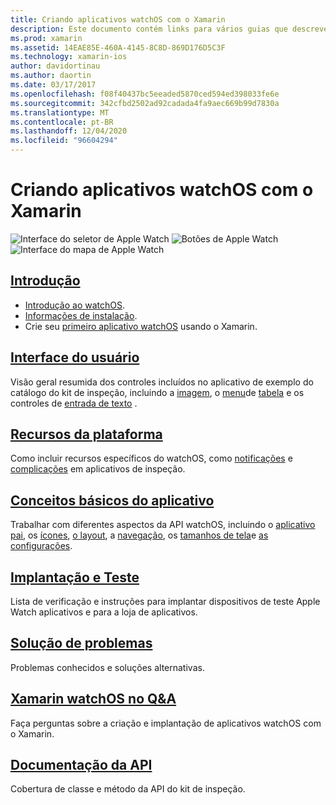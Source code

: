```yaml
---
title: Criando aplicativos watchOS com o Xamarin
description: Este documento contém links para vários guias que descrevem como criar aplicativos watchOS com o Xamarin. Os guias vinculados discutem introdução, controles de interface do usuário watchOS, recursos do watchOS, implantação e testes e solução de problemas
ms.prod: xamarin
ms.assetid: 14EAE85E-460A-4145-8C8D-869D176D5C3F
ms.technology: xamarin-ios
author: davidortinau
ms.author: daortin
ms.date: 03/17/2017
ms.openlocfilehash: f08f40437bc5eeaded5870ced594ed398033fe6e
ms.sourcegitcommit: 342cfbd2502ad92cadada4fa9aec669b99d7830a
ms.translationtype: MT
ms.contentlocale: pt-BR
ms.lasthandoff: 12/04/2020
ms.locfileid: "96604294"
---
```

# <a name="building-watchos-apps-with-xamarin"></a>Criando aplicativos watchOS com o Xamarin

![Interface do seletor de Apple Watch](images/watch1.png) ![Botões de Apple Watch](images/watch2.png) ![Interface do mapa de Apple Watch](images/watch3.png)

<!-- watch images courtesy of http://infinitapps.com/bezel/ -->

## <a name="getting-started"></a>[Introdução](~/ios/watchos/get-started/index.md)

* [Introdução ao watchOS](~/ios/watchos/get-started/intro-to-watchos.md).
* [Informações de instalação](~/ios/watchos/get-started/installation.md).
* Crie seu [primeiro aplicativo watchOS](~/ios/watchos/get-started/hello-watch.md) usando o Xamarin.

## <a name="user-interface"></a>[Interface do usuário](~/ios/watchos/user-interface/index.md)

Visão geral resumida dos controles incluídos no aplicativo de exemplo do catálogo do kit de inspeção, incluindo a [imagem](~/ios/watchos/user-interface/image.md), o [menu](~/ios/watchos/user-interface/menu.md)de [tabela](~/ios/watchos/user-interface/menu.md) e os controles de [entrada de texto](~/ios/watchos/user-interface/text-input.md) .

## <a name="platform-features"></a>[Recursos da plataforma](platform/index.md)

Como incluir recursos específicos do watchOS, como [notificações](~/ios/watchos/platform/notifications.md) e [complicações](~/ios/watchos/platform/complications.md) em aplicativos de inspeção.

## <a name="app-fundamentals"></a>[Conceitos básicos do aplicativo](~/ios/watchos/app-fundamentals/index.md)

Trabalhar com diferentes aspectos da API watchOS, incluindo o [aplicativo pai](~/ios/watchos/app-fundamentals/parent-app.md), os [ícones](~/ios/watchos/app-fundamentals/icons.md), [o layout](~/ios/watchos/app-fundamentals/layout.md), a [navegação](~/ios/watchos/app-fundamentals/navigation.md), os [tamanhos de tela](~/ios/watchos/app-fundamentals/screen-sizes.md)e [as configurações](~/ios/watchos/app-fundamentals/settings.md).

## <a name="deployment-and-testing"></a>[Implantação e Teste](~/ios/watchos/deploy-test/index.md)

Lista de verificação e instruções para implantar dispositivos de teste Apple Watch aplicativos e para a loja de aplicativos.

## <a name="troubleshooting"></a>[Solução de problemas](~/ios/watchos/troubleshooting.md)

Problemas conhecidos e soluções alternativas.

## <a name="xamarin-watchos-on-qa"></a>[Xamarin watchOS no Q&A](/answers/topics/dotnet-watchos.html)

Faça perguntas sobre a criação e implantação de aplicativos watchOS com o Xamarin.

## <a name="api-documentation"></a>[Documentação da API](xref:WatchKit)

Cobertura de classe e método da API do kit de inspeção.
